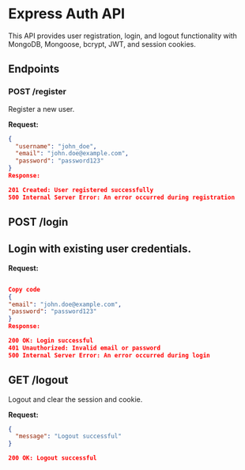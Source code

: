 # Express Auth API

This API provides user registration, login, and logout functionality with MongoDB, Mongoose, bcrypt, JWT, and session cookies.

## Endpoints

### POST /register

Register a new user.

**Request:**

```json
{
  "username": "john_doe",
  "email": "john.doe@example.com",
  "password": "password123"
}
Response:

201 Created: User registered successfully
500 Internal Server Error: An error occurred during registration
```

## POST /login

## Login with existing user credentials.

**Request:**

```json

Copy code
{
"email": "john.doe@example.com",
"password": "password123"
}
Response:

200 OK: Login successful
401 Unauthorized: Invalid email or password
500 Internal Server Error: An error occurred during login
```

## GET /logout

Logout and clear the session and cookie.

**Request:**

```json
{
  "message": "Logout successful"
}

200 OK: Logout successful
```
